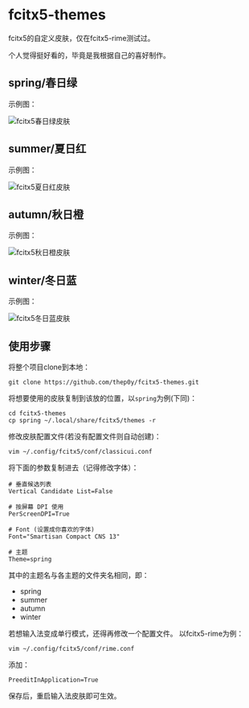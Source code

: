 # fcitx5-themes
fcitx5的自定义皮肤，仅在fcitx5-rime测试过。

个人觉得挺好看的，毕竟是我根据自己的喜好制作。

## spring/春日绿
示例图：

![fcitx5春日绿皮肤](https://github.com/thep0y/fcitx5-themes/raw/main/images/1606626556.png)

## summer/夏日红
示例图：

![fcitx5夏日红皮肤](https://github.com/thep0y/fcitx5-themes/raw/main/images/1606805712.png)

## autumn/秋日橙
示例图：

![fcitx5秋日橙皮肤](https://github.com/thep0y/fcitx5-themes/raw/main/images/1606805738.png)

## winter/冬日蓝
示例图：

![fcitx5冬日蓝皮肤](https://github.com/thep0y/fcitx5-themes/raw/main/images/1606805676.png)



## 使用步骤

将整个项目clone到本地：

```console
git clone https://github.com/thep0y/fcitx5-themes.git
```
将想要使用的皮肤复制到该放的位置，以`spring`为例(下同)：
```console
cd fcitx5-themes
cp spring ~/.local/share/fcitx5/themes -r
```
修改皮肤配置文件(若没有配置文件则自动创建)：
```console
vim ~/.config/fcitx5/conf/classicui.conf
```
将下面的参数复制进去（记得修改字体）：
```apacheconf
# 垂直候选列表
Vertical Candidate List=False

# 按屏幕 DPI 使用
PerScreenDPI=True

# Font (设置成你喜欢的字体)
Font="Smartisan Compact CNS 13"

# 主题
Theme=spring
```
其中的主题名与各主题的文件夹名相同，即：

- spring
- summer
- autumn
- winter



若想输入法变成单行模式，还得再修改一个配置文件。
以fcitx5-rime为例：

```console
vim ~/.config/fcitx5/conf/rime.conf
```
添加：
```apacheconf
PreeditInApplication=True
```

保存后，重启输入法皮肤即可生效。





